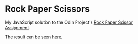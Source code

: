 # Rock Paper Scissors

My JavaScript solution to the Odin Project's [Rock Paper Scissor Assignment][assignment].

The result can be seen [here][github-pages].

[assignment]: https://www.theodinproject.com/courses/web-development-101/lessons/rock-paper-scissors
[github-pages]: https://clormor.github.io/rock-paper-scissor/

